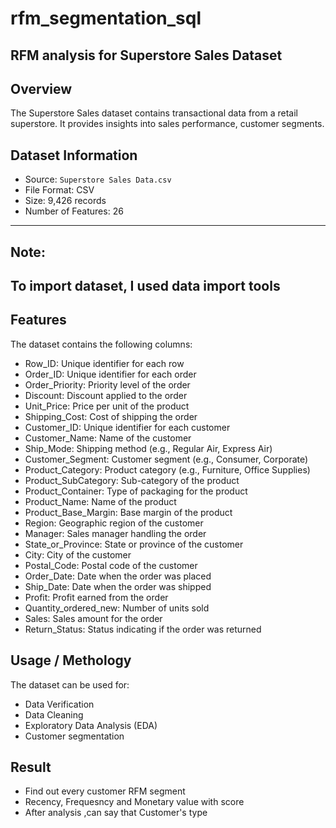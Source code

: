 # rfm_segmentation_sql
## RFM analysis for Superstore Sales Dataset
## Overview
The Superstore Sales dataset contains transactional data from a retail superstore. It provides insights into sales performance, customer segments.
## Dataset Information
- Source: `Superstore Sales Data.csv`
- File Format: CSV
- Size: 9,426 records
- Number of Features: 26
---
## Note:
To import dataset, I used data import tools
---
## Features
The dataset contains the following columns:
- Row_ID: Unique identifier for each row
- Order_ID: Unique identifier for each order
- Order_Priority: Priority level of the order
- Discount: Discount applied to the order
- Unit_Price: Price per unit of the product
- Shipping_Cost: Cost of shipping the order
- Customer_ID: Unique identifier for each customer
- Customer_Name: Name of the customer
- Ship_Mode: Shipping method (e.g., Regular Air, Express Air)
- Customer_Segment: Customer segment (e.g., Consumer, Corporate)
- Product_Category: Product category (e.g., Furniture, Office Supplies)
- Product_SubCategory: Sub-category of the product
- Product_Container: Type of packaging for the product
- Product_Name: Name of the product
- Product_Base_Margin: Base margin of the product
- Region: Geographic region of the customer
- Manager: Sales manager handling the order
- State_or_Province: State or province of the customer
- City: City of the customer
- Postal_Code: Postal code of the customer
- Order_Date: Date when the order was placed
- Ship_Date: Date when the order was shipped
- Profit: Profit earned from the order
- Quantity_ordered_new: Number of units sold
- Sales: Sales amount for the order
- Return_Status: Status indicating if the order was returned

## Usage / Methology
The dataset can be used for:
- Data Verification
- Data Cleaning
- Exploratory Data Analysis (EDA)
- Customer segmentation
  
## Result
- Find out every customer RFM segment
- Recency, Frequesncy and Monetary value with score
- After analysis ,can say that Customer's type


